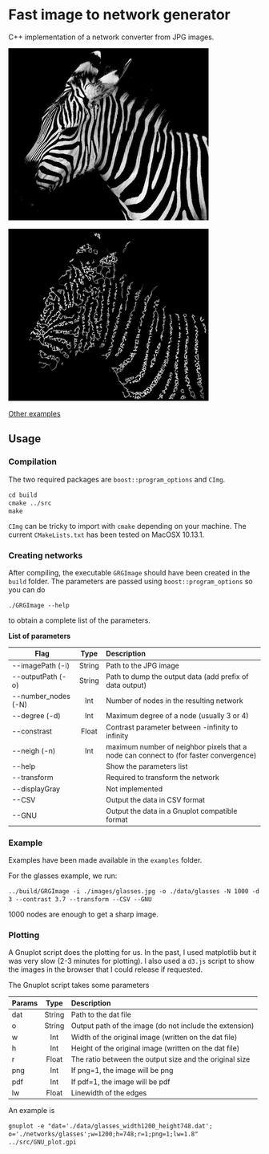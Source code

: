 
# Fast image to network generator

C++ implementation of a network converter from JPG images.

![](./examples/images/zebra_small.jpg) 

![](./examples/networks/zebra_small.png)

[Other examples](http://edwardlaurence.me/portfolio/1993/01/11/facenetwork.html)

## Usage

### Compilation

The two required packages are `boost::program_options` and `CImg`.

```
cd build
cmake ../src
make
```

`CImg` can be tricky to import with `cmake` depending on your machine. The current `CMakeLists.txt` has been tested on MacOSX 10.13.1.


### Creating networks

After compiling, the executable `GRGImage` should have been created in the `build` folder. The parameters are passed using `boost::program_options` so you can do

```
./GRGImage --help
```

to obtain a complete list of the parameters.

**List of parameters**

| Flag        | Type  | Description  |
| ---------- |:-------------:| :-----|
| --imagePath (-i)     | String | Path to the JPG image |
| --outputPath (-o)    | String | Path to dump the output data (add prefix of data output) |
| --number_nodes (-N) | Int | Number of nodes in the resulting network|
| --degree (-d) | Int | Maximum degree of a node (usually 3 or 4)|
| --constrast | Float | Contrast parameter between -infinity to infinity |
| --neigh (-n) | Int | maximum number of neighbor pixels that a node can connect to (for faster convergence) |
| --help || Show the parameters list|
|--transform | | Required to transform the network |
|--displayGray | | Not implemented |
|--CSV | | Output the data in CSV format |
|--GNU | | Output the data in a Gnuplot compatible format |


### Example 

Examples have been made available in the `examples` folder. 

For the glasses example, we run: 

```
../build/GRGImage -i ./images/glasses.jpg -o ./data/glasses -N 1000 -d 3 --contrast 3.7 --transform --CSV --GNU
```

1000 nodes are enough to get a sharp image. 


### Plotting

A Gnuplot script does the plotting for us. In the past, I used matplotlib but it was very slow (2-3 minutes for plotting). I also used a `d3.js` script to show the images in the browser that I could release if requested.

The Gnuplot script takes some parameters

| Params        | Type  | Description  |
| ---------- |:-------------:| :-----|
| dat   | String | Path to the dat file|
| o | String | Output path of the image (do not include the extension) |
|w | Int | Width of the original image (written on the dat file) |
|h| Int | Height of the original image (written on the dat file) |
|r | Float | The ratio between the output size and the original size |
|png| Int | If png=1, the image will be png|
|pdf| Int | If pdf=1, the image will be pdf|
|lw | Float | Linewidth of the edges |

An example is

```
gnuplot -e "dat='./data/glasses_width1200_height748.dat'; o='./networks/glasses';w=1200;h=748;r=1;png=1;lw=1.8" ../src/GNU_plot.gpi
```








